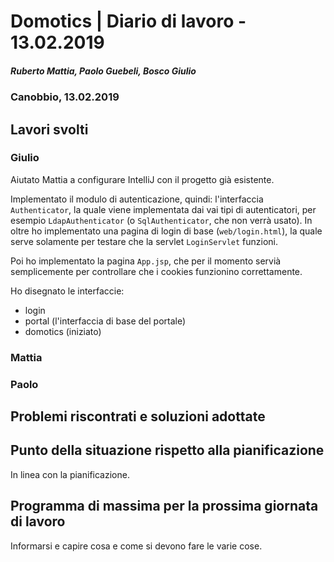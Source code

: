 # Domotics | Diario di lavoro - 13.02.2019

##### Ruberto Mattia, Paolo Guebeli, Bosco Giulio

### Canobbio, 13.02.2019

## Lavori svolti

### Giulio

Aiutato Mattia a configurare IntelliJ con il progetto gi&agrave; esistente.

Implementato il modulo di autenticazione, quindi: l'interfaccia `Authenticator`, la quale viene
implementata dai vai tipi di autenticatori, per esempio `LdapAuthenticator` (o `SqlAuthenticator`,
che non verr&agrave; usato). In oltre ho implementato una pagina di login di base (`web/login.html`),
la quale serve solamente per testare che la servlet `LoginServlet` funzioni.

Poi ho implementato la pagina `App.jsp`, che per il momento servi&agrave; semplicemente per
controllare che i cookies funzionino correttamente.

Ho disegnato le interfaccie:
- login
- portal (l'interfaccia di base del portale)
- domotics (iniziato)

### Mattia

### Paolo

##  Problemi riscontrati e soluzioni adottate


##  Punto della situazione rispetto alla pianificazione
In linea con la pianificazione.


## Programma di massima per la prossima giornata di lavoro
Informarsi e capire cosa e come si devono fare le varie cose.

